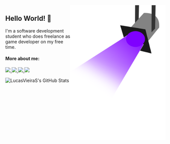 <img src="disco-light-purple.png" min-width="300px" max-width="300px" width="300px" align="right" alt="light beam">

## Hello World! 👾

I'm a software development student who does freelance as game developer on my free time.

#### More about me:

<p align="left">
  <a href="https://www.instagram.com/lu_casvieira/" alt="Instagram">
    <img src="https://img.shields.io/badge/-Instagram-5D3FD3?style=for-the-badge&logo=Instagram&logoColor=FFFFFF&link=https://www.instagram.com/lu_casvieira"/>
  </a>
  
  <a href="https://www.linkedin.com/in/LucasVieiraSilva" alt="Linkedin">
    <img src="https://img.shields.io/badge/-Linkedin-5D3FD3?style=for-the-badge&logo=Linkedin&logoColor=FFFFFF&link=https://www.linkedin.com/in/LucasVieiraSilva"/>
  </a>

  <a href="mailto:lucasvieirasilva.lpta@gmail.com?subject=Subject&body=Hello%20there%2C%20Lucas" alt="Linkedin">
    <img src="https://img.shields.io/badge/-Gmail-5D3FD3?style=for-the-badge&logo=Gmail&logoColor=FFFFFF&link=https://www.linkedin.com/in/LucasVieiraSilva"/>
  </a>

  <a href="https://github.com/LucasVieiraS" alt="ProfileViews">
    <img src="https://komarev.com/ghpvc/?username=LucasVieiraS&color=5D3FD3&style=for-the-badge"/>
  </a>

  ![LucasVieiraS's GitHub Stats](https://github-readme-stats.vercel.app/api?username=LucasVieiraS&show_icons=true&border_color=5D3FD3&bg_color=0000&title_color=5D3FD3&text_color=cfcfcf)
</p>

<!-- Design inspired by Iuricode -->
